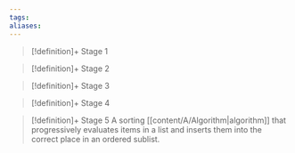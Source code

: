 ```yaml
---
tags:
aliases:
---
```


> [!definition]+ Stage 1
>

> [!definition]+ Stage 2
>

> [!definition]+ Stage 3
>

> [!definition]+ Stage 4
>

> [!definition]+ Stage 5
> A sorting [[content/A/Algorithm|algorithm]] that progressively evaluates items in a list and inserts them into the correct place in an ordered sublist.



